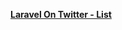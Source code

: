 [**Laravel On Twitter - List**](https://twitter.com/i/lists/1403112274114514944 "Laravel On Twitter - List")
